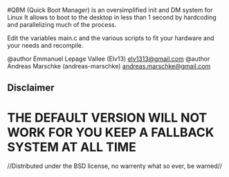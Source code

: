 #QBM (Quick Boot Manager) is an oversimplified init and DM system for Linux
 It allows to boot to the desktop in less than 1 second by hardcoding and
 parallelizing much of the process.

 Edit the variables main.c and the various scripts to fit your hardware and
 your needs and recompile.

 @author Emmanuel Lepage Vallee (Elv13) <elv1313@gmail.com>
 @author Andreas Marschke (andreas-marschke) <andreas.marschke@gmail.com>

## Disclaimer
# THE DEFAULT VERSION WILL NOT WORK FOR YOU KEEP A FALLBACK SYSTEM AT ALL TIME

 //Distributed under the BSD license, no warrenty what so ever, be warned//
